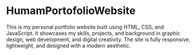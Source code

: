 # HumamPortofolioWebsite
This is my personal portfolio website built using HTML, CSS, and JavaScript. It showcases my skills, projects, and background in graphic design, web development, and digital creativity. The site is fully responsive, lightweight, and designed with a modern aesthetic. 
